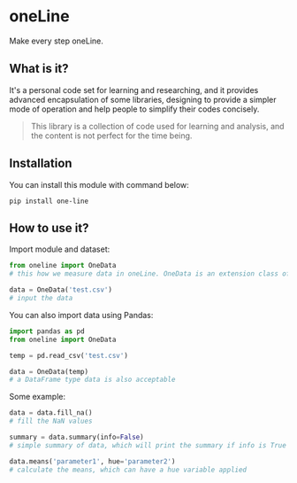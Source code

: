 # oneLine

 Make every step oneLine. 

## What is it?

It's a personal code set for learning and researching, and it provides advanced encapsulation of some libraries, designing to provide a simpler mode of operation and help people to simplify their codes concisely.

> This library is a collection of code used for learning and analysis, and the content is not perfect for the time being.

## Installation

You can install this module with command below:

```
pip install one-line
```

## How to use it?

Import module and dataset:

```python
from oneline import OneData
# this how we measure data in oneLine. OneData is an extension class of DataFrame.

data = OneData('test.csv')
# input the data
```

You can also import data using Pandas:

```python
import pandas as pd
from oneline import OneData

temp = pd.read_csv('test.csv')

data = OneData(temp)
# a DataFrame type data is also acceptable

```

Some example:

```python
data = data.fill_na()
# fill the NaN values

summary = data.summary(info=False)
# simple summary of data, which will print the summary if info is True

data.means('parameter1', hue='parameter2')
# calculate the means, which can have a hue variable applied
```

